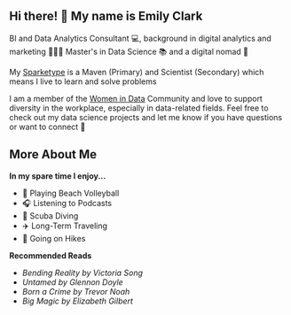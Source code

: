 ## Hi there! 👋 My name is Emily Clark

BI and Data Analytics Consultant 💻, background in digital analytics and marketing 🧑‍🤝‍🧑 Master's in Data Science 📚 and a digital nomad 🚙

My [Sparketype](https://sparketype.com/) is a Maven (Primary) and Scientist (Secondary) which means I live to learn and solve problems

I am a member of the [Women in Data](https://www.womenindata.org/) Community and love to support diversity in the workplace, especially in data-related fields. Feel free to check out my data science projects and let me know if you have questions or want to connect 🙂 


## More About Me
**In my spare time I enjoy...**
* 🏐 Playing Beach Volleyball 
* 🎧 Listening to Podcasts
* 🤿 Scuba Diving
* ✈️ Long-Term Traveling 
* 🌄 Going on Hikes

**Recommended Reads**
* _Bending Reality by Victoria Song_
* _Untamed by Glennon Doyle_ 
* _Born a Crime by Trevor Noah_
* _Big Magic by Elizabeth Gilbert_ 

<!-- I am a digital nomad, avid reader, 

**eclark15/eclark15** is a ✨ _special_ ✨ repository because its `README.md` (this file) appears on your GitHub profile.

Here are some ideas to get you started:

- 🔭 I’m currently working on ...
- 🌱 I’m currently learning ...
- 👯 I’m looking to collaborate on ...
- 🤔 I’m looking for help with ...
- 💬 Ask me about ...
- 📫 How to reach me: ...
- 😄 Pronouns: ...
- ⚡ Fun fact: ...
-->

